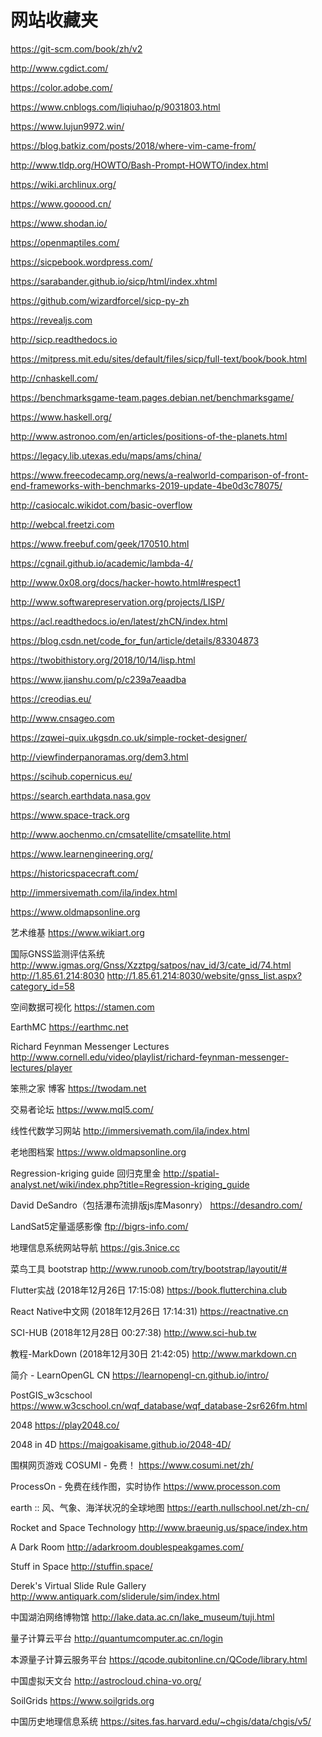 # 网站收藏夹

https://git-scm.com/book/zh/v2

http://www.cgdict.com/

https://color.adobe.com/

https://www.cnblogs.com/liqiuhao/p/9031803.html

https://www.lujun9972.win/

https://blog.batkiz.com/posts/2018/where-vim-came-from/

http://www.tldp.org/HOWTO/Bash-Prompt-HOWTO/index.html

https://wiki.archlinux.org/

https://www.gooood.cn/

https://www.shodan.io/

https://openmaptiles.com/

https://sicpebook.wordpress.com/

https://sarabander.github.io/sicp/html/index.xhtml

https://github.com/wizardforcel/sicp-py-zh

https://revealjs.com

http://sicp.readthedocs.io

https://mitpress.mit.edu/sites/default/files/sicp/full-text/book/book.html

http://cnhaskell.com/

https://benchmarksgame-team.pages.debian.net/benchmarksgame/

https://www.haskell.org/

http://www.astronoo.com/en/articles/positions-of-the-planets.html

https://legacy.lib.utexas.edu/maps/ams/china/

https://www.freecodecamp.org/news/a-realworld-comparison-of-front-end-frameworks-with-benchmarks-2019-update-4be0d3c78075/

http://casiocalc.wikidot.com/basic-overflow

http://webcal.freetzi.com

https://www.freebuf.com/geek/170510.html

https://cgnail.github.io/academic/lambda-4/

http://www.0x08.org/docs/hacker-howto.html#respect1

http://www.softwarepreservation.org/projects/LISP/

https://acl.readthedocs.io/en/latest/zhCN/index.html

https://blog.csdn.net/code_for_fun/article/details/83304873

https://twobithistory.org/2018/10/14/lisp.html

https://www.jianshu.com/p/c239a7eaadba

https://creodias.eu/

http://www.cnsageo.com

https://zqwei-quix.ukgsdn.co.uk/simple-rocket-designer/

http://viewfinderpanoramas.org/dem3.html

https://scihub.copernicus.eu/

https://search.earthdata.nasa.gov

https://www.space-track.org

http://www.aochenmo.cn/cmsatellite/cmsatellite.html

https://www.learnengineering.org/

https://historicspacecraft.com/

http://immersivemath.com/ila/index.html

https://www.oldmapsonline.org

艺术维基
https://www.wikiart.org

国际GNSS监测评估系统
http://www.igmas.org/Gnss/Xzztpg/satpos/nav_id/3/cate_id/74.html
http://1.85.61.214:8030
http://1.85.61.214:8030/website/gnss_list.aspx?category_id=58

空间数据可视化
https://stamen.com

EarthMC
https://earthmc.net

Richard Feynman Messenger Lectures 
http://www.cornell.edu/video/playlist/richard-feynman-messenger-lectures/player

笨熊之家 博客
https://twodam.net

交易者论坛
https://www.mql5.com/

线性代数学习网站
http://immersivemath.com/ila/index.html

老地图档案
https://www.oldmapsonline.org

Regression-kriging guide	回归克里金
http://spatial-analyst.net/wiki/index.php?title=Regression-kriging_guide

David DeSandro（包括瀑布流排版js库Masonry）
https://desandro.com/

LandSat5定量遥感影像
ftp://bigrs-info.com/

地理信息系统网站导航
https://gis.3nice.cc

菜鸟工具 bootstrap
http://www.runoob.com/try/bootstrap/layoutit/#

Flutter实战 (2018年12月26日 17:15:08)
https://book.flutterchina.club

React Native中文网 (2018年12月26日 17:14:31)
https://reactnative.cn

SCI-HUB (2018年12月28日 00:27:38)
http://www.sci-hub.tw

教程-MarkDown (2018年12月30日 21:42:05)
http://www.markdown.cn

简介 - LearnOpenGL CN
https://learnopengl-cn.github.io/intro/

PostGIS_w3cschool
https://www.w3cschool.cn/wqf_database/wqf_database-2sr626fm.html

2048
https://play2048.co/

2048 in 4D
https://maigoakisame.github.io/2048-4D/

围棋网页游戏 COSUMI - 免费！
https://www.cosumi.net/zh/

ProcessOn - 免费在线作图，实时协作
https://www.processon.com

earth :: 风、气象、海洋状况的全球地图
https://earth.nullschool.net/zh-cn/

Rocket and Space Technology
http://www.braeunig.us/space/index.htm

A Dark Room
http://adarkroom.doublespeakgames.com/

Stuff in Space
http://stuffin.space/

Derek's Virtual Slide Rule Gallery
http://www.antiquark.com/sliderule/sim/index.html

中国湖泊网络博物馆
http://lake.data.ac.cn/lake_museum/tuji.html

量子计算云平台
http://quantumcomputer.ac.cn/login

本源量子计算云服务平台
https://qcode.qubitonline.cn/QCode/library.html

中国虚拟天文台
http://astrocloud.china-vo.org/

SoilGrids
https://www.soilgrids.org

中国历史地理信息系统
https://sites.fas.harvard.edu/~chgis/data/chgis/v5/
<!--stackedit_data:
eyJoaXN0b3J5IjpbMTI3ODAwMjgzNV19
-->
